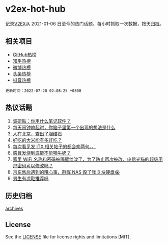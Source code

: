 # v2ex-hot-hub

 记录[V2EX](https://www.v2ex.com/)从 2021-01-06 日至今的热门话题。每小时抓取一次数据，按天[归档](archives)。
 
 ## 相关项目

- [GitHub热榜](https://github.com/snaildev/github-hot-hub)
- [知乎热榜](https://github.com/snaildev/zhihu-hot-hub)
- [微博热榜](https://github.com/snaildev/weibo-hot-hub)
- [头条热榜](https://github.com/snaildev/toutiao-hot-hub)
- [抖音热榜](https://github.com/snaildev/douyin-hot-hub)


 `更新时间：2022-07-20 02:08:25 +0800`

## 热议话题

1. [调研贴：你用什么笔记软件？](https://www.v2ex.com/t/867254)
1. [每天闹钟响起时，你脑子里第一个出现的想法是什么](https://www.v2ex.com/t/867213)
1. [人在北京，查出了胆结石](https://www.v2ex.com/t/867195)
1. [好吃的大米能有多好吃？](https://www.v2ex.com/t/867227)
1. [每次看见发 ITX 相关帖子的都会劝两句。。](https://www.v2ex.com/t/867141)
1. [感冒发烧到底能不能喝牛奶？](https://www.v2ex.com/t/867226)
1. [家里 WiFi 名称和密码被隔壁给改了，为了防止再次被改，电信光猫的超级用户密码可以修改吗？](https://www.v2ex.com/t/867189)
1. [京东售后遇到的糟心事，群晖 NAS 毁了我 3 块硬盘😭](https://www.v2ex.com/t/867178)
1. [男生有凉鞋推荐吗](https://www.v2ex.com/t/867187)

## 历史归档

[archives](archives)

## License

See the [LICENSE](LICENSE) file for license rights and limitations (MIT).
